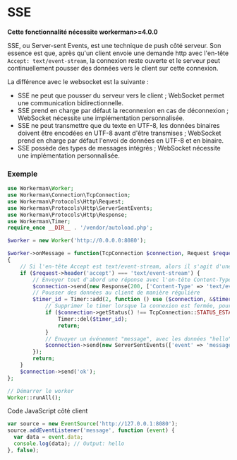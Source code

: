 # SSE 
**Cette fonctionnalité nécessite workerman>=4.0.0**

SSE, ou Server-sent Events, est une technique de push côté serveur. Son essence est que, après qu'un client envoie une demande http avec l'en-tête `Accept: text/event-stream`, la connexion reste ouverte et le serveur peut continuellement pousser des données vers le client sur cette connexion.

La différence avec le websocket est la suivante :
* SSE ne peut que pousser du serveur vers le client ; WebSocket permet une communication bidirectionnelle.
* SSE prend en charge par défaut la reconnexion en cas de déconnexion ; WebSocket nécessite une implémentation personnalisée.
* SSE ne peut transmettre que du texte en UTF-8, les données binaires doivent être encodées en UTF-8 avant d'être transmises ; WebSocket prend en charge par défaut l'envoi de données en UTF-8 et en binaire.
* SSE possède des types de messages intégrés ; WebSocket nécessite une implémentation personnalisée.

### Exemple
```php
use Workerman\Worker;
use Workerman\Connection\TcpConnection;
use Workerman\Protocols\Http\Request;
use Workerman\Protocols\Http\ServerSentEvents;
use Workerman\Protocols\Http\Response;
use Workerman\Timer;
require_once __DIR__ . '/vendor/autoload.php';

$worker = new Worker('http://0.0.0.0:8080');

$worker->onMessage = function(TcpConnection $connection, Request $request)
{
    // Si l'en-tête Accept est text/event-stream, alors il s'agit d'une demande SSE
    if ($request->header('accept') === 'text/event-stream') {
        // Envoyer tout d'abord une réponse avec l'en-tête Content-Type: text/event-stream
        $connection->send(new Response(200, ['Content-Type' => 'text/event-stream'], "\r\n"));
        // Pousser des données au client de manière régulière
        $timer_id = Timer::add(2, function () use ($connection, &$timer_id){
            // Supprimer le timer lorsque la connexion est fermée, pour éviter une accumulation continue de timers et des fuites de mémoire
            if ($connection->getStatus() !== TcpConnection::STATUS_ESTABLISHED) {
                Timer::del($timer_id);
                return;
            }
            // Envoyer un événement "message", avec les données "hello" et un identifiant de message facultatif
            $connection->send(new ServerSentEvents(['event' => 'message', 'data' => 'hello', 'id'=>1]));
        });
        return;
    }
    $connection->send('ok');
};

// Démarrer le worker
Worker::runAll();
```

Code JavaScript côté client 
```js
var source = new EventSource('http://127.0.0.1:8080');
source.addEventListener('message', function (event) {
  var data = event.data;
  console.log(data); // Output: hello
}, false);
```
